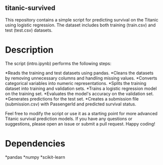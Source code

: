 ## titanic-survived
This repository contains a simple script for predicting survival on the Titanic using logistic regression. The dataset includes both training (train.csv) and test (test.csv) datasets.

# Description
The script (intro.ipynb) performs the following steps:

*Reads the training and test datasets using pandas.
*Cleans the datasets by removing unnecessary columns and handling missing values.
*Converts categorical variables into numeric representations.
*Splits the training dataset into training and validation sets.
*Trains a logistic regression model on the training set.
*Evaluates the model's accuracy on the validation set.
*Generates predictions for the test set.
*Creates a submission file (submission.csv) with PassengerId and predicted survival status.


Feel free to modify the script or use it as a starting point for more advanced Titanic survival prediction models. If you have any questions or suggestions, please open an issue or submit a pull request. Happy coding!

# Dependencies
*pandas
*numpy
*scikit-learn






